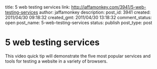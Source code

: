 title: 5 web testing services
link: http://jaffamonkey.com/3941/5-web-testing-services
author: jaffamonkey
description: 
post_id: 3941
created: 2011/04/30 09:18:32
created_gmt: 2011/04/30 13:18:32
comment_status: open
post_name: 5-web-testing-services
status: publish
post_type: post

# 5 web testing services

This video quick tip will demonstrate the five most popular services and tools for testing a website in a variety of browsers.